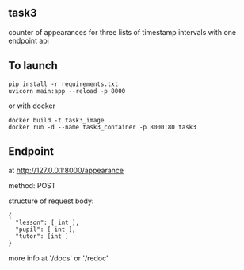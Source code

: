 ## task3
counter of appearances for three lists of timestamp intervals with one endpoint api

## To launch
```
pip install -r requirements.txt
uvicorn main:app --reload -p 8000
```
or with docker
```
docker build -t task3_image .
docker run -d --name task3_container -p 8000:80 task3
```

## Endpoint

at http://127.0.0.1:8000/appearance

method: POST

structure of request body:
```
{
  "lesson": [ int ],
  "pupil": [ int ],
  "tutor": [int ]
}
```
more info at '/docs' or '/redoc'
